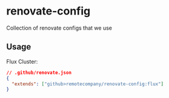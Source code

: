 # renovate-config
Collection of renovate configs that we use


## Usage

Flux Cluster:
```json
// .github/renovate.json
{
  "extends": ["github>remotecompany/renovate-config:flux"]
}
```
